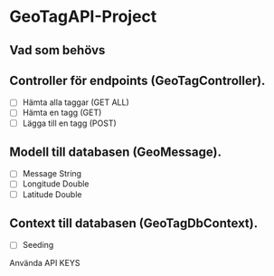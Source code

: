 # GeoTagAPI-Project
## Vad som behövs
## Controller för endpoints (GeoTagController).
- [ ] Hämta alla taggar (GET ALL)
- [ ] Hämta en tagg (GET)
- [ ] Lägga till en tagg (POST)

## Modell till databasen (GeoMessage).
- [ ] Message String
- [ ] Longitude Double
- [ ] Latitude Double

## Context till databasen (GeoTagDbContext).
- [ ] Seeding

Använda API KEYS
